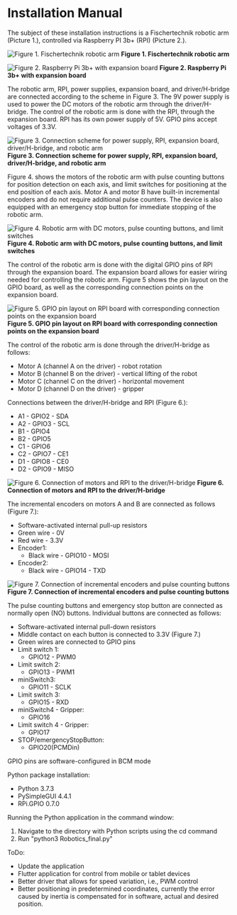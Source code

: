 # Installation Manual

The subject of these installation instructions is a Fischertechnik robotic arm (Picture 1.), controlled via Raspberry PI 3b+ (RPI) (Picture 2.).

![Figure 1. Fischertechnik robotic arm](../Assets/figure1.png)
**Figure 1. Fischertechnik robotic arm**

![Figure 2. Raspberry Pi 3b+ with expansion board](../Assets/figure2.png)
**Figure 2. Raspberry Pi 3b+ with expansion board**

The robotic arm, RPI, power supplies, expansion board, and driver/H-bridge are connected according to the scheme in Figure 3. The 9V power supply is used to power the DC motors of the robotic arm through the driver/H-bridge. The control of the robotic arm is done with the RPI, through the expansion board. RPI has its own power supply of 5V. GPIO pins accept voltages of 3.3V.

![Figure 3. Connection scheme for power supply, RPI, expansion board, driver/H-bridge, and robotic arm](../Assets/figure3.png)
**Figure 3. Connection scheme for power supply, RPI, expansion board, driver/H-bridge, and robotic arm**

Figure 4. shows the motors of the robotic arm with pulse counting buttons for position detection on each axis, and limit switches for positioning at the end position of each axis. Motor A and motor B have built-in incremental encoders and do not require additional pulse counters. The device is also equipped with an emergency stop button for immediate stopping of the robotic arm.

![Figure 4. Robotic arm with DC motors, pulse counting buttons, and limit switches](../Assets/figure4.png)
**Figure 4. Robotic arm with DC motors, pulse counting buttons, and limit switches**

The control of the robotic arm is done with the digital GPIO pins of RPI through the expansion board. The expansion board allows for easier wiring needed for controlling the robotic arm. Figure 5 shows the pin layout on the GPIO board, as well as the corresponding connection points on the expansion board.

![Figure 5. GPIO pin layout on RPI board with corresponding connection points on the expansion board](../Assets/figure5.png)
**Figure 5. GPIO pin layout on RPI board with corresponding connection points on the expansion board**

The control of the robotic arm is done through the driver/H-bridge as follows:
- Motor A (channel A on the driver) - robot rotation
- Motor B (channel B on the driver) - vertical lifting of the robot
- Motor C (channel C on the driver) - horizontal movement
- Motor D (channel D on the driver) - gripper

Connections between the driver/H-bridge and RPI (Figure 6.):
- A1 - GPIO2 - SDA
- A2 - GPIO3 - SCL
- B1 - GPIO4
- B2 - GPIO5
- C1 - GPIO6
- C2 - GPIO7 - CE1
- D1 - GPIO8 - CE0
- D2 - GPIO9 - MISO

![Figure 6. Connection of motors and RPI to the driver/H-bridge](../Assets/figure6.png)
**Figure 6. Connection of motors and RPI to the driver/H-bridge**

The incremental encoders on motors A and B are connected as follows (Figure 7.):
- Software-activated internal pull-up resistors
- Green wire - 0V
- Red wire - 3.3V
- Encoder1:
  - Black wire - GPIO10 - MOSI
- Encoder2:
  - Black wire - GPIO14 - TXD

![Figure 7. Connection of incremental encoders and pulse counting buttons](../Assets/figure7.png)
**Figure 7. Connection of incremental encoders and pulse counting buttons**

The pulse counting buttons and emergency stop button are connected as normally open (NO) buttons. Individual buttons are connected as follows:
- Software-activated internal pull-down resistors
- Middle contact on each button is connected to 3.3V (Figure 7.)
- Green wires are connected to GPIO pins
- Limit switch 1:
  - GPIO12 - PWM0
- Limit switch 2:
  - GPIO13 - PWM1
- miniSwitch3:
  - GPIO11 - SCLK
- Limit switch 3:
  - GPIO15 - RXD
- miniSwitch4 - Gripper:
  - GPIO16
- Limit switch 4 - Gripper:
  - GPIO17
- STOP/emergencyStopButton:
  - GPIO20(PCMDin)

GPIO pins are software-configured in BCM mode

Python package installation:
- Python 3.7.3
- PySimpleGUI 4.4.1
- RPi.GPIO 0.7.0

Running the Python application in the command window:
1. Navigate to the directory with Python scripts using the cd command
2. Run "python3 Robotics_final.py"

ToDo:
- Update the application
- Flutter application for control from mobile or tablet devices
- Better driver that allows for speed variation, i.e., PWM control
- Better positioning in predetermined coordinates, currently the error caused by inertia is compensated for in software, actual and desired position.